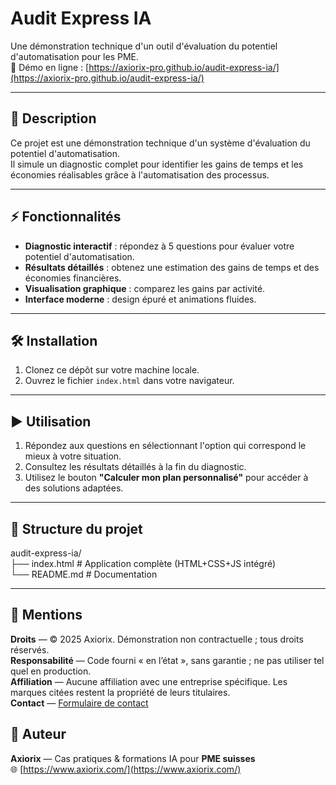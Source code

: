# Audit Express IA

Une démonstration technique d'un outil d'évaluation du potentiel d'automatisation pour les PME.  
🚀 Démo en ligne : [https://axiorix-pro.github.io/audit-express-ia/](https://axiorix-pro.github.io/audit-express-ia/)

---

## 📖 Description

Ce projet est une démonstration technique d'un système d'évaluation du potentiel d'automatisation.  
Il simule un diagnostic complet pour identifier les gains de temps et les économies réalisables grâce à l'automatisation des processus.

---

## ⚡ Fonctionnalités

- **Diagnostic interactif** : répondez à 5 questions pour évaluer votre potentiel d'automatisation.  
- **Résultats détaillés** : obtenez une estimation des gains de temps et des économies financières.  
- **Visualisation graphique** : comparez les gains par activité.  
- **Interface moderne** : design épuré et animations fluides.  

---

## 🛠️ Installation

1. Clonez ce dépôt sur votre machine locale.  
2. Ouvrez le fichier `index.html` dans votre navigateur.  

---

## ▶️ Utilisation

1. Répondez aux questions en sélectionnant l'option qui correspond le mieux à votre situation.  
2. Consultez les résultats détaillés à la fin du diagnostic.  
3. Utilisez le bouton **"Calculer mon plan personnalisé"** pour accéder à des solutions adaptées.  

---

## 📂 Structure du projet

audit-express-ia/  
├── index.html    # Application complète (HTML+CSS+JS intégré)  
└── README.md     # Documentation

---

## 🧾 Mentions

**Droits** — © 2025 Axiorix. Démonstration non contractuelle ; tous droits réservés.  
**Responsabilité** — Code fourni « en l’état », sans garantie ; ne pas utiliser tel quel en production.  
**Affiliation** — Aucune affiliation avec une entreprise spécifique. Les marques citées restent la propriété de leurs titulaires.  
**Contact** — [Formulaire de contact](https://www.axiorix.com/#contact)

## 🤝 Auteur

**Axiorix** — Cas pratiques & formations IA pour **PME suisses**  
🌐 [https://www.axiorix.com/](https://www.axiorix.com/)

